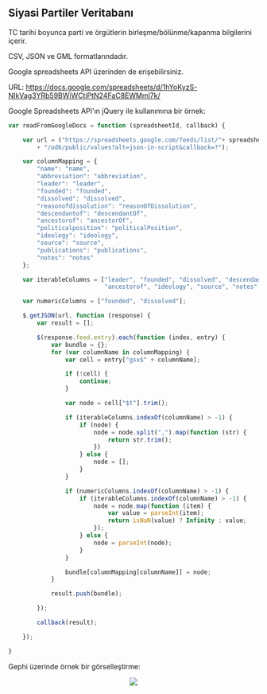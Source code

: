Siyasi Partiler Veritabanı
--------------------------

TC tarihi boyunca parti ve örgütlerin birleşme/bölünme/kapanma bilgilerini içerir.

CSV, JSON ve GML formatlarındadır.

Google spreadsheets API üzerinden de erişebilirsiniz.

URL: https://docs.google.com/spreadsheets/d/1hYoKyzS-NIkVag3YRb59BWiWCtiPtN24FaC8EWMml7k/

Google Spreadsheets API'ın jQuery ile kullanımına bir örnek:

```javascript
var readFromGoogleDocs = function (spreadsheetId, callback) {

    var url = ("https://spreadsheets.google.com/feeds/list/"+ spreadsheetId
        + "/od6/public/values?alt=json-in-script&callback=?");

    var columnMapping = {
        "name": "name",
        "abbreviation": "abbreviation",
        "leader": "leader",
        "founded": "founded",
        "dissolved": "dissolved",
        "reasonofdissolution": "reasonOfDissolution",
        "descendantof": "descendantOf",
        "ancestorof": "ancestorOf",
        "politicalposition": "politicalPosition",
        "ideology": "ideology",
        "source": "source",
        "publications": "publications",
        "notes": "notes"
    };

    var iterableColumns = ["leader", "founded", "dissolved", "descendantof",
                           "ancestorof", "ideology", "source", "notes", "publications"];

    var numericColumns = ["founded", "dissolved"];

    $.getJSON(url, function (response) {
        var result = [];

        $(response.feed.entry).each(function (index, entry) {
            var bundle = {};
            for (var columnName in columnMapping) {
                var cell = entry["gsx$" + columnName];

                if (!cell) {
                    continue;
                }

                var node = cell["$t"].trim();

                if (iterableColumns.indexOf(columnName) > -1) {
                    if (node) {
                        node = node.split(",").map(function (str) {
                            return str.trim();
                        })
                    } else {
                        node = [];
                    }
                }

                if (numericColumns.indexOf(columnName) > -1) {
                    if (iterableColumns.indexOf(columnName) > -1) {
                        node = node.map(function (item) {
                            var value = parseInt(item);
                            return isNaN(value) ? Infinity : value;
                        });
                    } else {
                        node = parseInt(node);
                    }
                }

                bundle[columnMapping[columnName]] = node;
            }

            result.push(bundle);

        });

        callback(result);

    });

}

```

Gephi üzerinde örnek bir görselleştirme:

<p align="center"><img src="https://scontent-b-ams.xx.fbcdn.net/hphotos-xfp1/v/t1.0-9/10698690_10152734087742487_8516757143911846760_n.jpg?oh=c00c0104e753f2e5b1ca587dae2fa44d&oe=54C9DDA7" /></p>

